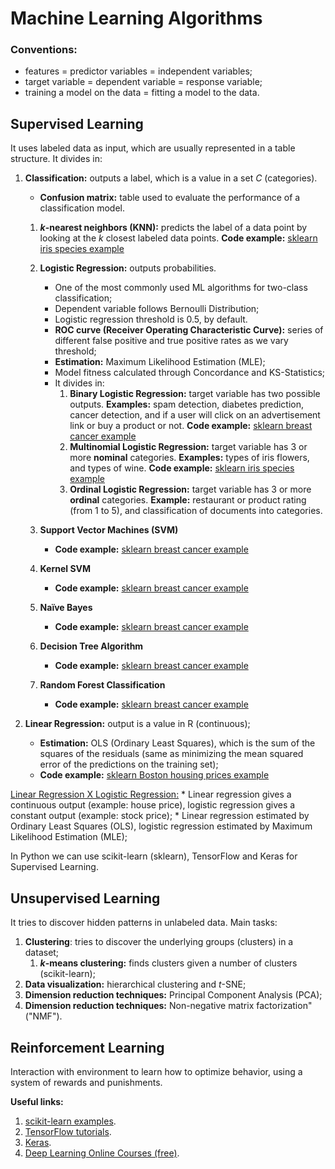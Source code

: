 # Machine Learning Algorithms

### Conventions:
* features = predictor variables = independent variables;
* target variable = dependent variable = response variable;
* training a model on the data = fitting a model to the data.

## Supervised Learning
It uses labeled data as input, which are usually represented in a table structure. It divides in:
1. **Classification:** outputs a label, which is a value in a set *C* (categories).
	* **Confusion matrix:** table used to evaluate the performance of a classification model.
	1. ***k*-nearest neighbors (KNN):** predicts the label of a data point by looking at the *k* closest labeled data points. **Code example:** [sklearn iris species example](https://github.com/letyrobueno/Machine-Learning/blob/master/Supervised-Learning/Classification/scikitlearn_iris.py)
	2. **Logistic Regression:** outputs probabilities.
		* One of the most commonly used ML algorithms for two-class classification;
		* Dependent variable follows Bernoulli Distribution;
		* Logistic regression threshold is 0.5, by default.
		* **ROC curve (Receiver Operating Characteristic Curve):** series of different false positive and true positive rates as we vary threshold;
		* **Estimation:** Maximum Likelihood Estimation (MLE);
		* Model fitness calculated through Concordance and KS-Statistics;
		* It divides in:
			1. **Binary Logistic Regression:** target variable has two possible outputs. **Examples:** spam detection, diabetes prediction, cancer detection, and if a user will click on an advertisement link or buy a product or not. **Code example:** [sklearn breast cancer example](https://github.com/letyrobueno/Machine-Learning/blob/master/Supervised-Learning/Classification/scikitlearn_breast_cancer.py)
			2. **Multinomial Logistic Regression:** target variable has 3 or more **nominal** categories. **Examples:** types of iris flowers, and types of wine. **Code example:** [sklearn iris species example](https://github.com/letyrobueno/Machine-Learning/blob/master/Supervised-Learning/Classification/scikitlearn_iris2.py)
			3. **Ordinal Logistic Regression:** target variable has 3 or more **ordinal** categories. **Example:** restaurant or product rating (from 1 to 5), and classification of documents into categories.
		
	3. **Support Vector Machines (SVM)**
		* **Code example:** [sklearn breast cancer example](https://github.com/letyrobueno/Machine-Learning/blob/master/Supervised-Learning/Classification/scikitlearn_breast_cancer.py)
	4. **Kernel SVM**
		* **Code example:** [sklearn breast cancer example](https://github.com/letyrobueno/Machine-Learning/blob/master/Supervised-Learning/Classification/scikitlearn_breast_cancer.py)	
	5. **Naïve Bayes**
		* **Code example:** [sklearn breast cancer example](https://github.com/letyrobueno/Machine-Learning/blob/master/Supervised-Learning/Classification/scikitlearn_breast_cancer.py)	
	6. **Decision Tree Algorithm**
		* **Code example:** [sklearn breast cancer example](https://github.com/letyrobueno/Machine-Learning/blob/master/Supervised-Learning/Classification/scikitlearn_breast_cancer.py)	
	7. **Random Forest Classification**
		* **Code example:** [sklearn breast cancer example](https://github.com/letyrobueno/Machine-Learning/blob/master/Supervised-Learning/Classification/scikitlearn_breast_cancer.py)	

2. **Linear Regression:** output is a value in R (continuous);
	* **Estimation:** OLS (Ordinary Least Squares), which is the sum of the squares of the residuals (same as minimizing the mean squared error of the predictions on the training set);
	* **Code example:** [sklearn Boston housing prices example](https://github.com/letyrobueno/Machine-Learning/blob/master/Supervised-Learning/Regression/scikitlearn_boston.py)

[Linear Regression X Logistic Regression:](https://www.datacamp.com/community/tutorials/understanding-logistic-regression-python)
	* Linear regression gives a continuous output (example: house price), logistic regression gives a constant output (example: stock price);
	* Linear regression estimated by Ordinary Least Squares (OLS), logistic regression estimated by Maximum Likelihood Estimation (MLE);

In Python we can use scikit-learn (sklearn), TensorFlow and Keras for Supervised Learning.

## Unsupervised Learning
It tries to discover hidden patterns in unlabeled data. Main tasks:
1. **Clustering**: tries to discover the underlying groups (clusters) in a dataset;
	1. ***k*-means clustering:** finds clusters given a number of clusters (scikit-learn);
2. **Data visualization:** hierarchical clustering and *t*-SNE;
3. **Dimension reduction techniques:** Principal Component Analysis (PCA);
4. **Dimension reduction techniques:** Non-negative matrix factorization" ("NMF").

## Reinforcement Learning
Interaction with environment to learn how to optimize behavior, using a system of rewards and punishments.

**Useful links:**
1. [scikit-learn examples](https://scikit-learn.org/stable/auto_examples/index.html).
2. [TensorFlow tutorials](https://www.tensorflow.org/tutorials/).
3. [Keras](https://keras.io/).
4. [Deep Learning Online Courses (free)](https://www.fast.ai/).
